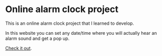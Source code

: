# Online alarm clock project

This is an online alarm clock project that I learned to develop.

In this website you can set any date/time where you will actually hear an alarm sound and get a pop up.

<a href="https://jesserds.github.io/web-alarm/" target="_blank">Check it out</a>. 
